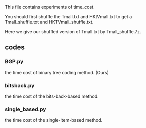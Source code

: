 This file contains experiments of time_cost.

You should first shuffle the Tmall.txt and HKtVmall.txt to get a Tmall_shuffle.txt and HKTVmall_shuffle.txt.

Here we give our shuffled version of Tmall.txt by Tmall_shuffle.7z.

## codes

### BGP.py
the time cost of binary tree coding method. (Ours)

### bitsback.py
the time cost of the bits-back-based method.

### single_based.py
the time cost of the single-item-based method.
